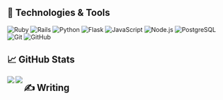 ## 🔧 Technologies & Tools
![Ruby](https://img.shields.io/badge/-Ruby-000000?style=flat&logo=ruby&logoColor=A80707)
![Rails](https://img.shields.io/badge/-Rails-000000?style=flat&logo=ruby-on-rails&logoColor=A80707)
![Python](https://img.shields.io/badge/-Python-000000?style=flat&logo=python)
![Flask](https://img.shields.io/badge/-Flask-000000?style=flat&logo=flask)
![JavaScript](https://img.shields.io/badge/-JavaScript-000000?style=flat&logo=javascript)
![Node.js](https://img.shields.io/badge/-Node.js-000000?style=flat&logo=node.js&logoColor=339933)
![PostgreSQL](https://img.shields.io/badge/-PostgreSQL-000000?style=flat&logo=postgresql&logoColor=12175B)
![Git](https://img.shields.io/badge/-Git-000000?style=flat&logo=git&logoColor=F05032)
![GitHub](https://img.shields.io/badge/-GitHub-000000?style=flat&logo=github&logoColor=FFFFFF)

## &#x1f4c8; GitHub Stats
<a href="https://github.com/reid-andrew/github-readme-stats">
  <img align="left" src="https://github-readme-stats.vercel.app/api?username=reid-andrew&count_private=true&show_icons=true&theme=onedark&hide=stars" />
</a>
<a href="https://github.com/reid-andrew/github-readme-stats">
  <img align="left" src="https://github-readme-stats.vercel.app/api/top-langs/?username=reid-andrew&show_icons=true&theme=onedark&hide=CoffeeScript" />
</a>

## &#x270d; Writing
